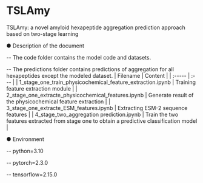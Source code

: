 # TSLAmy

TSLAmy: a novel amyloid hexapeptide aggregation prediction approach based on two-stage learning


● Description of the document

 -- The code folder contains the model code and datasets.
 
 -- The predictions folder contains predictions of aggregation for all hexapeptides except the modeled dataset.
 | Filename   | Content |
| :----- | :--- |
| 1_stage_one_train_physicochemical_feature_extraction.ipynb   | Training feature extraction module   |
| 2_stage_one_extracte_physicochemical_features.ipynb   | Generate result of the physicochemical feature extraction   |
| 3_stage_one_extracte_ESM_features.ipynb   | Extracting ESM-2 sequence features   |
| 4_stage_two_aggregation prediction.ipynb   | Train the two features extracted from stage one to obtain a predictive classification model   |


● Environment

 -- python=3.10
 
 -- pytorch=2.3.0
 
 -- tensorflow=2.15.0
